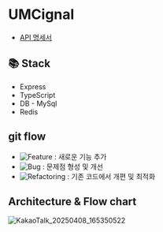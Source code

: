 # UMCignal

- [API 명세서](https://www.notion.so/makeus-challenge/API-1b3b57f4596b81cf9a65d09a11696623)

## **📚 Stack**

- Express
- TypeScript
- DB - MySql
- Redis


## git flow
- ![Feature](https://img.shields.io/badge/feature-4CAF50?style=flat-square&logoColor=white) : 새로운 기능 추가  
- ![Bug](https://img.shields.io/badge/bug-F44336?style=flat-square&logoColor=white) : 문제점 형성 및 개선  
- ![Refactoring](https://img.shields.io/badge/refactoring-FF9800?style=flat-square&logoColor=white) : 기존 코드에서 개편 및 최적화  



## Architecture & Flow chart
![KakaoTalk_20250408_165350522](https://github.com/user-attachments/assets/083fd146-31c4-4570-a4ae-affd90354e64)

